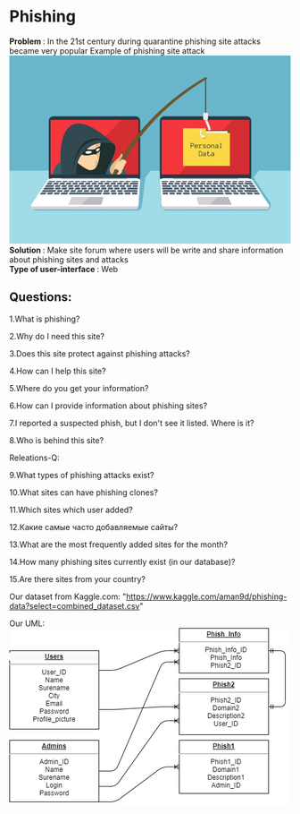 # Phishing
<b> Problem </b> : In the 21st century during quarantine phishing site attacks became very popular
Example of phishing site attack
![alt text](photo.jpeg "Title")
<b> Solution </b>: Make site forum where users will be write and share information about phishing sites and attacks\
<b> Type of user-interface </b> : Web

## Questions:

1.What is phishing?

2.Why do I need this site?

3.Does this site protect against phishing attacks?

4.How can I help this site?

5.Where do you get your information?

6.How can I provide information about phishing sites?

7.I reported a suspected phish, but I don't see it listed. Where is it?

8.Who is behind this site?

Releations-Q:

9.What types of phishing attacks exist?

10.What sites can have phishing clones?

11.Which sites which user added?

12.Какие самые часто добавляемые сайты?

13.What are the most frequently added sites for the month?

14.How many phishing sites currently exist (in our database)?

15.Are there sites from your country?

Our dataset from Kaggle.com: "https://www.kaggle.com/aman9d/phishing-data?select=combined_dataset.csv"

Our UML: ![alt text](Satan7172-UseCase-UML.png "Title")
